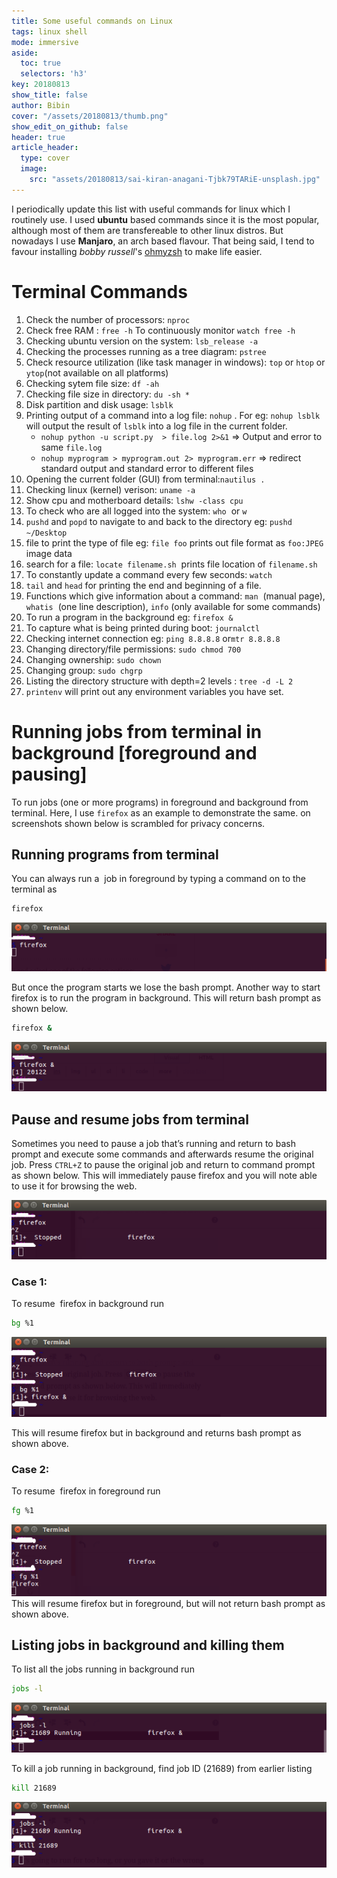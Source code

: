 ```yaml
---
title: Some useful commands on Linux
tags: linux shell
mode: immersive
aside:
  toc: true
  selectors: 'h3'
key: 20180813
show_title: false
author: Bibin
cover: "/assets/20180813/thumb.png"
show_edit_on_github: false
header: true
article_header:
  type: cover
  image:
    src: "assets/20180813/sai-kiran-anagani-Tjbk79TARiE-unsplash.jpg"
---
```


I periodically update this list with useful commands for linux which I routinely use.
I used __ubuntu__ based commands since it is the most popular, although most of them are transfereable to other linux distros. But nowadays I use __Manjaro__, an arch based flavour.
That being said, I tend to favour installing _bobby russell_'s [ohmyzsh](https://github.com/ohmyzsh/ohmyzsh) to make life easier.


# Terminal Commands

1. Check the number of processors: `nproc​`
2. Check free RAM : `free -h` To continuously monitor `watch free -h`
3. Checking ubuntu version on the system: `lsb_release -a`
4. Checking the processes running as a tree diagram: `pstree`
5. Check resource utilization (like task manager in windows): `top` or `htop` or `ytop`(not available on all platforms)
6. Checking sytem file size: `df -ah`
7. Checking file size in directory: `du -sh *`
8. Disk partition and disk usage: `lsblk`
9. Printing output of a command into a log file: `nohup` . For eg: `nohup lsblk` will output the result of `lsblk` into a log file in the current folder.
    - `nohup python -u script.py  > file.log 2>&1` =>  Output and error to same `file.log`
    - `nohup myprogram > myprogram.out 2> myprogram.err` => redirect standard output and standard error to different files
10. Opening the current folder (GUI) from terminal: ​​`nautilus .`
11. Checking linux (kernel) verison: `uname -a​`
12. Show cpu and motherboard details: `lshw -class cpu`
13. To check who are all logged into the system: `who`  or `w`
14. `pushd` and `popd` to navigate to and back to the directory eg: `pushd ~/Desktop`
15. file to print the type of file eg: `file foo` prints out file format as `foo:JPEG` image data
16. search for a file: `locate filename.sh`  prints file location of `filename.sh`
17. To constantly update a command every few seconds: `watch`
18. `tail` and `head` for printing the end and beginning of a file.
19. Functions which give information about a command: `man`  (manual page), `whatis`  (one line description), `info` (only available for some commands)
20. To run a program in the background eg: `firefox &`
21. To capture what is being printed during boot: `journalctl`
22. Checking internet connection eg: ​​`ping 8.8.8.8` or ​`mtr 8.8.8.8`
23. Changing directory/file permissions: `sudo chmod 700`
24. Changing ownership: `sudo chown`
25. Changing group: `sudo chgrp`
26. Listing the directory structure with depth=2 levels : `tree -d -L 2`
27. `printenv` will print out any environment variables you have set.


# Running jobs from terminal in background [foreground and pausing]

To run jobs (one or more programs) in foreground and background from terminal. Here, I use `firefox` as an example to demonstrate the same. <username> on screenshots shown below is scrambled for privacy concerns.

## Running programs from terminal

You can always run a  job in foreground by typing a command on to the terminal as

```bash
firefox
```

![firefox_1](/assets/20180813/firefox_1.png)

But once the program starts we lose the bash prompt. Another way to start firefox is to run the program in background. This will return bash prompt as shown below.

```bash
firefox &
```

![firefox_2](/assets/20180813/firefox_2.png)

## Pause and resume jobs from terminal

Sometimes you need to pause a job that’s running and return to bash prompt and execute some commands and afterwards resume the original job. Press `CTRL+Z` to pause the original job and return to command prompt as shown below. This will immediately pause firefox and you will note able to use it for browsing the web.


![firefox_3](/assets/20180813/firefox_3.png)

### Case 1:

To resume  firefox in background run

```bash
bg %1
```

![firefox_4](/assets/20180813/firefox_4.png)

This will resume firefox but in background and returns bash prompt as shown above.

### Case 2:

To resume  firefox in foreground run

```bash
fg %1
```

![firefox_5](/assets/20180813/firefox_5.png)
This will resume firefox but in foreground, but will not return bash prompt as shown above.

## Listing jobs in background and killing them

To list all the jobs running in background run

```bash
jobs -l
```

![firefox_6](/assets/20180813/firefox_6.png)

To kill a job running in background, find job ID (21689) from earlier listing

```bash
kill 21689
```

![firefox_7](/assets/20180813/firefox_7.png)

<br>


